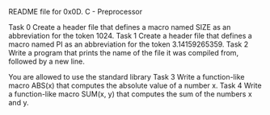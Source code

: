 README file for 0x0D. C - Preprocessor

Task 0
Create a header file that defines a macro named SIZE as an abbreviation for the token 1024.
Task 1
Create a header file that defines a macro named PI as an abbreviation for the token 3.14159265359.
Task 2
Write a program that prints the name of the file it was compiled from, followed by a new line.

You are allowed to use the standard library
Task 3
Write a function-like macro ABS(x) that computes the absolute value of a number x.
Task 4
Write a function-like macro SUM(x, y) that computes the sum of the numbers x and y.


